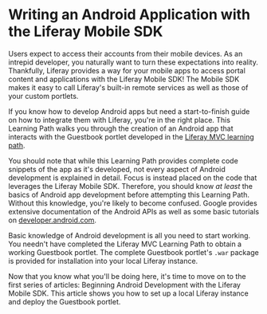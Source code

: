 # Writing an Android Application with the Liferay Mobile SDK [](id=writing-an-android-application-with-the-liferay-mobile-sdk)

Users expect to access their accounts from their mobile devices. As an intrepid
developer, you naturally want to turn these expectations into reality.
Thankfully, Liferay provides a way for your mobile apps to access portal
content and applications with the Liferay Mobile SDK! The Mobile SDK makes it
easy to call Liferay's built-in remote services as well as those of your custom
portlets. 

If you know how to develop Android apps but need a start-to-finish guide on how 
to integrate them with Liferay, you're in the right place. This Learning Path
walks you through the creation of an Android app that interacts with the
Guestbook portlet developed in the [Liferay MVC learning path](/learning-paths/-/knowledge_base/6-2/beginning-liferay-development). 

You should note that while this Learning Path provides complete code snippets of 
the app as it's developed, not every aspect of Android development is explained 
in detail. Focus is instead placed on the code that leverages the Liferay Mobile 
SDK. Therefore, you should know *at least* the basics of Android app development 
before attempting this Learning Path. Without this knowledge, you're likely to
become confused. Google provides extensive documentation of the Android APIs as
well as some basic tutorials on
[developer.android.com](http://developer.android.com/index.html). 

Basic knowledge of Android development is all you need to start working. You
needn't have completed the Liferay MVC Learning Path to obtain a working
Guestbook portlet. The complete Guestbook portlet's `.war` package is provided
for installation into your local Liferay instance. 

Now that you know what you'll be doing here, it's time to move on to the first
series of articles: Beginning Android Development with the Liferay Mobile SDK.
This article shows you how to set up a local Liferay instance and deploy the
Guestbook portlet. 
